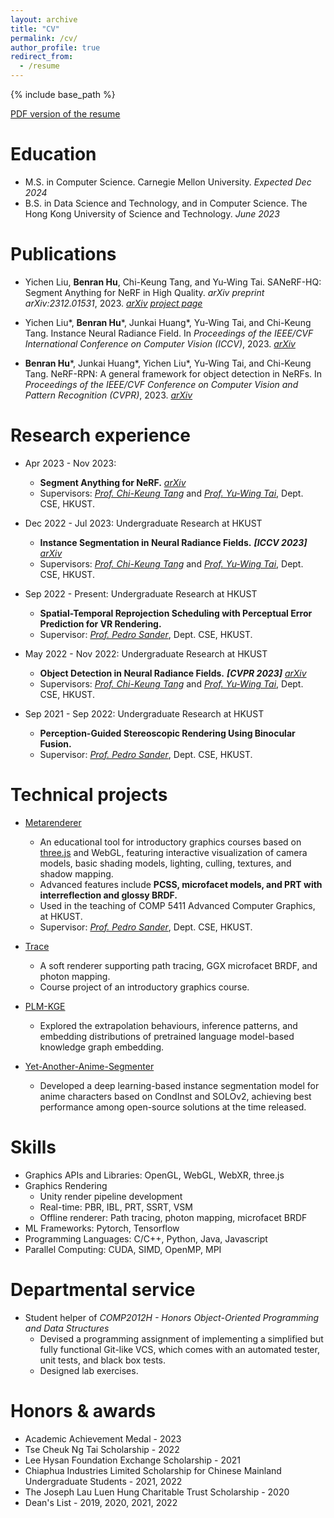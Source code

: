 ```yaml
---
layout: archive
title: "CV"
permalink: /cv/
author_profile: true
redirect_from:
  - /resume
---
```


{% include base_path %}

[PDF version of the resume](../files/resume.pdf)

Education
======
* M.S. in Computer Science. Carnegie Mellon University. *Expected Dec 2024*
* B.S. in Data Science and Technology, and in Computer Science. The Hong Kong University of Science and Technology. *June 2023*


Publications
======
* Yichen Liu, **Benran Hu**, Chi-Keung Tang, and Yu-Wing Tai. SANeRF-HQ: Segment Anything for NeRF in High Quality. *arXiv preprint arXiv:2312.01531*, 2023. *[arXiv](https://arxiv.org/abs/2312.01531)* *[project page](https://lyclyc52.github.io/SANeRF-HQ/)*

* Yichen Liu\*, **Benran Hu**\*, Junkai Huang\*, Yu-Wing Tai, and Chi-Keung Tang. Instance Neural Radiance Field. In *Proceedings of the IEEE/CVF International Conference on Computer Vision (ICCV)*, 2023. *[arXiv](https://arxiv.org/abs/2304.04395)*

* **Benran Hu**\*, Junkai Huang\*, Yichen Liu\*, Yu-Wing Tai, and Chi-Keung Tang. NeRF-RPN: A general framework for object detection in NeRFs. In *Proceedings of the IEEE/CVF Conference on Computer Vision and Pattern Recognition (CVPR)*, 2023. *[arXiv](https://arxiv.org/abs/2211.11646)*


Research experience
======
* Apr 2023 - Nov 2023:
  * **Segment Anything for NeRF.** *[arXiv](https://arxiv.org/abs/2312.01531)*
  * Supervisors: *[Prof. Chi-Keung Tang](https://cse.hkust.edu.hk/~cktang/)* and *[Prof. Yu-Wing Tai](https://scholar.google.com/citations?user=nFhLmFkAAAAJ)*, Dept. CSE, HKUST.

* Dec 2022 - Jul 2023: Undergraduate Research at HKUST
  * **Instance Segmentation in Neural Radiance Fields.** ***[ICCV 2023]*** *[arXiv](https://arxiv.org/abs/2304.04395)*
  * Supervisors: *[Prof. Chi-Keung Tang](https://cse.hkust.edu.hk/~cktang/)* and *[Prof. Yu-Wing Tai](https://scholar.google.com/citations?user=nFhLmFkAAAAJ)*, Dept. CSE, HKUST.

* Sep 2022 - Present: Undergraduate Research at HKUST
  * **Spatial-Temporal Reprojection Scheduling with Perceptual Error Prediction for VR Rendering.**
  * Supervisor: *[Prof. Pedro Sander](https://cse.hkust.edu.hk/~psander/)*, Dept. CSE, HKUST.

* May 2022 - Nov 2022: Undergraduate Research at HKUST
  * **Object Detection in Neural Radiance Fields.** ***[CVPR 2023]*** *[arXiv](https://arxiv.org/abs/2211.11646)*
  * Supervisors: *[Prof. Chi-Keung Tang](https://cse.hkust.edu.hk/~cktang/)* and *[Prof. Yu-Wing Tai](https://scholar.google.com/citations?user=nFhLmFkAAAAJ)*, Dept. CSE, HKUST.

* Sep 2021 - Sep 2022: Undergraduate Research at HKUST
  * **Perception-Guided Stereoscopic Rendering Using Binocular Fusion.**
  * Supervisor: *[Prof. Pedro Sander](https://cse.hkust.edu.hk/~psander/)*, Dept. CSE, HKUST.


Technical projects
======
* [Metarenderer](https://zymk9.github.io/Metarenderer/)
  * An educational tool for introductory graphics courses based on [three.js](https://threejs.org/) and WebGL, featuring interactive visualization of camera models, basic shading models, lighting, culling, textures, and shadow mapping.
  * Advanced features include **PCSS, microfacet models, and PRT with interreflection and glossy BRDF.**
  * Used in the teaching of COMP 5411 Advanced Computer Graphics, at HKUST.
  * Supervisor: *[Prof. Pedro Sander](https://cse.hkust.edu.hk/~psander/)*, Dept. CSE, HKUST.

* [Trace](https://github.com/COMP4411-Team/Trace)
  * A soft renderer supporting path tracing, GGX microfacet BRDF, and photon mapping.
  * Course project of an introductory graphics course.

* [PLM-KGE](https://github.com/zymk9/PLM-KGE)
  * Explored the extrapolation behaviours, inference patterns, and embedding distributions of pretrained language model-based knowledge graph embedding.

* [Yet-Another-Anime-Segmenter](https://github.com/zymk9/Yet-Another-Anime-Segmenter)
  * Developed a deep learning-based instance segmentation model for anime characters based on CondInst and SOLOv2, achieving best performance among open-source solutions at the time released.


Skills
======
* Graphics APIs and Libraries: OpenGL, WebGL, WebXR, three.js
* Graphics Rendering
  * Unity render pipeline development
  * Real-time: PBR, IBL, PRT, SSRT, VSM
  * Offline renderer: Path tracing, photon mapping, microfacet BRDF
* ML Frameworks: Pytorch, Tensorflow
* Programming Languages: C/C++, Python, Java, Javascript
* Parallel Computing: CUDA, SIMD, OpenMP, MPI

  
Departmental service
======
* Student helper of *COMP2012H - Honors Object-Oriented Programming and Data Structures*
  * Devised a programming assignment of implementing a simplified but fully functional Git-like VCS, which comes with an automated tester, unit tests, and black box tests.
  * Designed lab exercises.
  

Honors & awards
======
* Academic Achievement Medal - 2023
* Tse Cheuk Ng Tai Scholarship - 2022
* Lee Hysan Foundation Exchange Scholarship - 2021
* Chiaphua Industries Limited Scholarship for Chinese Mainland Undergraduate Students - 2021, 2022
* The Joseph Lau Luen Hung Charitable Trust Scholarship - 2020
* Dean's List - 2019, 2020, 2021, 2022
